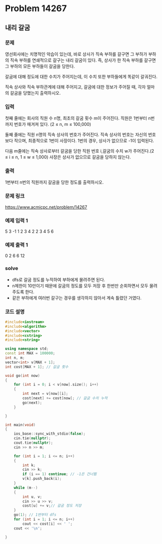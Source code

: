 # Problem 14267

## 내리 갈굼

### 문제
영선회사에는 치명적인 악습이 있는데, 바로 상사가 직속 부하를 갈구면 그 부하가 부하의 직속 부하를 연쇄적으로 갈구는 내리 갈굼이 있다. 즉, 상사가 한 직속 부하를 갈구면 그 부하의 모든 부하들이 갈굼을 당한다.

갈굼에 대해 정도에 대한 수치가 주어지는데, 이 수치 또한 부하들에게 똑같이 갈궈진다.

직속 상사와 직속 부하관계에 대해 주어지고, 갈굼에 대한 정보가 주어질 때, 각자 얼마의 갈굼을 당했는지 출력하시오.

### 입력
첫째 줄에는 회사의 직원 수 n명, 최초의 갈굼 횟수 m이 주어진다. 직원은 1번부터 n번까지 번호가 매겨져 있다. (2 ≤ n, m ≤ 100,000)

둘째 줄에는 직원 n명의 직속 상사의 번호가 주어진다. 직속 상사의 번호는 자신의 번호보다 작으며, 최종적으로 1번이 사장이다. 1번의 경우, 상사가 없으므로 -1이 입력된다.

다음 m줄에는 직속 상사로부터 갈굼을 당한 직원 번호 i,갈굼의 수치 w가 주어진다.(2 ≤ i ≤ n, 1 ≤ w ≤ 1,000) 사장은 상사가 없으므로 갈굼을 당하지 않는다.

### 출력
1번부터 n번의 직원까지 갈굼을 당한 정도를 출력하시오.

### 문제 링크
<https://www.acmicpc.net/problem/14267>

### 예제 입력 1
5 3
-1 1 2 3 4
2 2
3 4
5 6

### 예제 출력 1
0 2 6 6 12

### solve
- dfs로 갈굼 정도를 누적하여 부하에게 물려주면 된다.
- n제한이 10만이기 때문에 갈굼의 정도를 모두 저장 후 한번만 순회하면서 모두 물려주도록 한다.
- 같은 부하에게 여러번 갈구는 경우를 생각하지 않아서 계속 틀렸던 거였다.

### 코드 설명
```C++
#include<iostream>
#include<algorithm>
#include<vector>
#include<cstring>
#include<string>

using namespace std;
const int MAX = 100000;
int n, m;
vector<int> v[MAX + 1];
int cost[MAX + 1]; // 갈굼 횟수

void go(int now)
{
	for (int i = 0; i < v[now].size(); i++)
	{
		int next = v[now][i];
		cost[next] += cost[now]; // 갈굼 수치 누적
		go(next);
	}

}

int main(void)
{
	ios_base::sync_with_stdio(false);
	cin.tie(nullptr);
	cout.tie(nullptr);
	cin >> n >> m;

	for (int i = 1; i <= n; i++)
	{
		int k;
		cin >> k;
		if (i == 1) continue; // -1은 건너뜀
		v[k].push_back(i);
	}
	while (m--)
	{
		int u, v;
		cin >> u >> v;
		cost[u] += v;// 갈굼 정도 저장
	}
	go(1); // 1번부터 dfs
	for (int i = 1; i <= n; i++)
		cout << cost[i] << ' ';
	cout << '\n';

}
```
